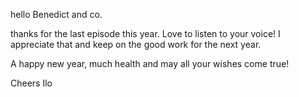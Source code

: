 hello Benedict and co.

thanks for the last episode this year.
Love to listen to your voice!
I appreciate that and keep on the good work for the next year.

A happy new year, much health and may all your wishes come true!

Cheers Ilo
